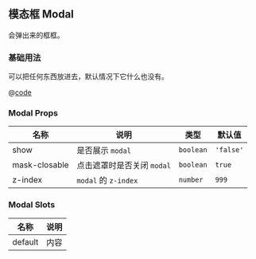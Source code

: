 ## 模态框 Modal

会弹出来的框框。

### 基础用法

可以把任何东西放进去，默认情况下它什么也没有。

<Demo>
<ModalBasicUsage />

@[code](@/ModalBasicUsage.vue)
</Demo>

### Modal Props

|名称|说明|类型|默认值|
|---|---|---|---|
|show|是否展示 `modal`|`boolean`|`'false'`|
|mask-closable|点击遮罩时是否关闭 `modal`|`boolean`|`true`|
|z-index|`modal` 的 `z-index`|`number`|`999`|

### Modal Slots

|名称|说明|
|---|---|
|default|内容|
